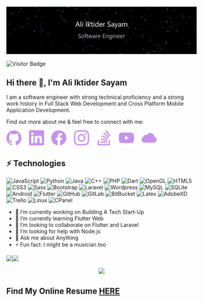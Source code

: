 <!---
![Header](assets/header/header.png)
--->

<p align="center">
  <img width="900px" src="assets/gifs/header.gif" />
</p>

![Visitor Badge](https://visitor-badge.laobi.icu/badge?page_id=sayam56)

## Hi there 👋, I'm Ali Iktider Sayam

I am a software engineer with strong technical proficiency and a strong work history in Full Stack Web Development and Cross Platform Mobile Application Development.

Find out more about me & feel free to connect with me:

[<img src='assets/icons/github.svg' alt='github' height='40'>](https://github.com/sayam56) &nbsp; &nbsp; [<img src='assets/icons/linkedin.svg' alt='linkedin' height='40'>](https://www.linkedin.com/in/ali-iktider-sayam/) &nbsp; &nbsp; [<img src='assets/icons/facebook.svg' alt='facebook' height='40'>](https://www.facebook.com/aisayam/) &nbsp; &nbsp; [<img src='assets/icons/instagram.svg' alt='instagram' height='40'>](https://www.instagram.com/sayam56/) &nbsp; &nbsp; [<img src='assets/icons/stackoverflow.svg' alt='stackoverflow' height='40'>](https://stackoverflow.com/users/14703616/ali-iktider-sayam) &nbsp; &nbsp; [<img src='assets/icons/youtube.svg' alt='YouTube' height='40'>](https://www.youtube.com/channel/UClxr3PyRixkohkelry7yvDQ) &nbsp; &nbsp; [<img src='assets/icons/icloud.svg' alt='website' height='40'>](https://aisayam.com/)  


## ⚡ Technologies

![JavaScript](https://img.shields.io/badge/-JavaScript-black?style=plastic&logo=javascript)
![Python](https://img.shields.io/badge/-Python-black?style=plastic&logo=Python)
![Java](https://img.shields.io/badge/-Java-ff69b4?style=plastic&logo=java)
![C++](https://img.shields.io/badge/-C%2FC%2B%2B-blue?style=plastic&logo=c)
![PHP](https://img.shields.io/badge/-PHP-blueviolet?style=plastic&logo=PHP)
![Dart](https://img.shields.io/badge/-Dart-blue?style=plastic&logo=Dart)
![OpenGL](https://img.shields.io/badge/-OpenGL-9cf?style=plastic&logo=OpenGL)
![HTML5](https://img.shields.io/badge/-HTML5-E34F26?style=plastic&logo=html5&logoColor=white)
![CSS3](https://img.shields.io/badge/-CSS3-1572B6?style=plastic&logo=css3)
![Sass](https://img.shields.io/badge/-Sass%2FScss-black?style=plastic&logo=Sass)
![Bootstrap](https://img.shields.io/badge/-Bootstrap-563D7C?style=plastic&logo=bootstrap)
![Laravel](https://img.shields.io/badge/-Laravel-black?style=plastic&logo=Laravel)
![Wordpress](https://img.shields.io/badge/-Wordpress-informational?style=plastic&logo=Wordpress)
![MySQL](https://img.shields.io/badge/-MySQL-black?style=plastic&logo=mysql)
![SQLite](https://img.shields.io/badge/-SQLite-9cf?style=plastic&logo=SQLite)
![Android](https://img.shields.io/badge/-Android-lightgrey?style=plastic&logo=Android-Studio)
![Flutter](https://img.shields.io/badge/-Flutter-blue?style=plastic&logo=Flutter)
![GitHub](https://img.shields.io/badge/-GitHub-181717?style=plastic&logo=github)
![GitLab](https://img.shields.io/badge/-GitLab-FCA121?style=plastic&logo=gitlab)
![BitBucket](https://img.shields.io/badge/-BitBucket-darkblue?style=plastic&logo=bitbucket)
![Latex](https://img.shields.io/badge/-LaTeX-%23008080?style=plastic&logo=LaTeX)
![AdobeXD](https://img.shields.io/badge/-AdobeXD-black?style=plastic&logo=Adobe-XD)
![Trello](https://img.shields.io/badge/-Trello-%230079BF?style=plastic&logo=Trello)
![Linux](https://img.shields.io/badge/-Linux-black?style=plastic&logo=Linux)
![CPanel](https://img.shields.io/badge/-cPanel-white?style=plastic&logo=cPanel)




- 🔭 I’m currently working on Building A Tech Start-Up
- 🌱 I’m currently learning Flutter Web
- 👯 I’m looking to collaborate on Flutter and Laravel 
- 🤔 I’m looking for help with Node.js 
- 💬 Ask me about Anything 
- ⚡ Fun fact: I might be a musician too 

<a href="https://www.aisayam.com/"><img height="170px" src="https://github-readme-stats.vercel.app/api?username=sayam56&hide_title=false&hide_border=true&show_icons=true&line_height=21&theme=material-palenight" /><!-- wi*quL3fcV --><img height="170px" src="https://github-readme-stats.vercel.app/api/top-langs/?username=sayam56&hide=html&hide_title=false&hide_border=true&layout=compact&theme=material-palenight" /></a>


<p align="center">
  <img height="200px" src="https://github-readme-streak-stats.herokuapp.com/?user=sayam56&hide_border=true&layout=compact&theme=material-palenight" />
</p>

## Find My Online Resume <a href="https://aisayam.com/">HERE</a>
